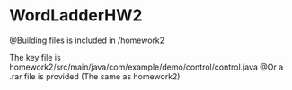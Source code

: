 # WordLadderHW2
@Building files is included in /homework2  
 
 The key file is homework2/src/main/java/com/example/demo/control/control.java
@Or a .rar file is provided (The same as homework2)
